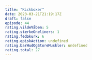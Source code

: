 ```yaml
---
title: "Kickboxer"
date: 2023-03-21T21:19:17Z
draft: false
episode: 44
rating.vildeVåben: 5
rating.stærkeOneliners: 1
rating.fedSkurk: 6
rating.episkAction: undefined
rating.barHudOgStoreMuskler: undefined
rating.total: 27
---
```


